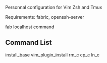 
Personnal configuration for Vim Zsh and Tmux

Requirements: fabric, openssh-server

fab localhost command

## Command List

install_base
vim_plugin_install
rm_c
cp_c
ln_c
